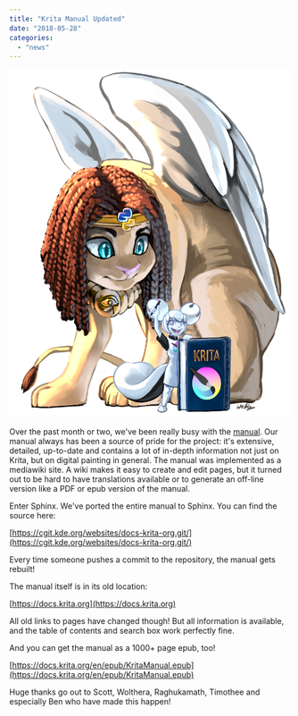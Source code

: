 ```yaml
---
title: "Krita Manual Updated"
date: "2018-05-28"
categories: 
  - "news"
---
```


[![Kiki, the Krita mascot, is on the foreground, leaning on a book with the title "Krita" and the Krita logo. In her right hand, she's holding up a stylus, and she's facing the audience with a big grin. On the background a giant sphinx is sitting, hunched over to look at Kiki.](images/krita_sphinx_conversion.png)](https://krita.org/wp-content/uploads/2018/05/krita_sphinx_conversion.png)

Over the past month or two, we've been really busy with the [manual](https://docs.krita.org). Our manual always has been a source of pride for the project: it's extensive, detailed, up-to-date and contains a lot of in-depth information not just on Krita, but on digital painting in general. The manual was implemented as a mediawiki site. A wiki makes it easy to create and edit pages, but it turned out to be hard to have translations available or to generate an off-line version like a PDF or epub version of the manual.

Enter Sphinx. We've ported the entire manual to Sphinx. You can find the source here:

[https://cgit.kde.org/websites/docs-krita-org.git/](https://cgit.kde.org/websites/docs-krita-org.git/)

Every time someone pushes a commit to the repository, the manual gets rebuilt!

The manual itself is in its old location:

[https://docs.krita.org](https://docs.krita.org)

All old links to pages have changed though! But all information is available, and the table of contents and search box work perfectly fine.

And you can get the manual as a 1000+ page epub, too!

[https://docs.krita.org/en/epub/KritaManual.epub](https://docs.krita.org/en/epub/KritaManual.epub)

Huge thanks go out to Scott, Wolthera, Raghukamath, Timothee and especially Ben who have made this happen!

